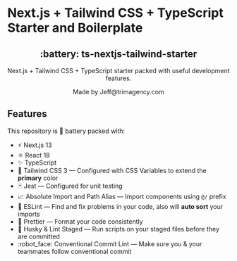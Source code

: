 # Next.js + Tailwind CSS + TypeScript Starter and Boilerplate

<div align="center">
  <h2>:battery: ts-nextjs-tailwind-starter</h2>
  <p>Next.js + Tailwind CSS + TypeScript starter packed with useful development features.</p>
  <p>Made by Jeff@trimagency.com</p>
</div>

## Features

This repository is :battery: battery packed with:

- :zap:️ Next.js 13
- :atom_symbol: React 18
- :sparkles: TypeScript
- :dash: Tailwind CSS 3 — Configured with CSS Variables to extend the **primary** color
- :black_joker: Jest — Configured for unit testing
- :chart_with_upwards_trend: Absolute Import and Path Alias — Import components using `@/` prefix
- :straight_ruler: ESLint — Find and fix problems in your code, also will **auto sort** your imports
- :sparkling_heart: Prettier — Format your code consistently
- :dog: Husky & Lint Staged — Run scripts on your staged files before they are committed
- :robot_face: Conventional Commit Lint — Make sure you & your teammates follow conventional commit

